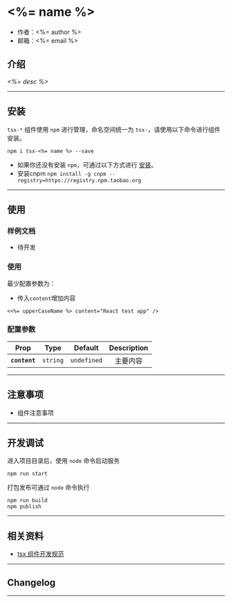 # <%= name %>

* 作者：<%= author %>
* 邮箱：<%= email %>

## 介绍

_<%= desc %>_

---

## 安装

`tsx-*` 组件使用 `npm` 进行管理，命名空间统一为 `tsx-`，请使用以下命令进行组件安装。

```
npm i tsx-<%= name %> --save
```

- 如果你还没有安装 `npm`，可通过以下方式进行 [安装](https://nodejs.org/en/download/)。
- 安装cnpm `npm install -g cnpm --registry=https://registry.npm.taobao.org`


---

## 使用

### 样例文档

- 待开发

### 使用
最少配置参数为：
- 传入`content`增加内容

```
<<%= upperCaseName %> content="React test app" />

```
### 配置参数

| Prop | Type | Default | Description |
| ---- |:----:|:-------:| :----------:|
| **`content`** | `string` | `undefined` | 主要内容 |

---

## 注意事项

- 组件注意事项

---

## 开发调试

进入项目目录后，使用 `node` 命令启动服务

```
npm run start
```

打包发布可通过 `node` 命令执行

```
npm run build
npm publish
```

---

## 相关资料

* [tsx 组件开发规范](http://)

---

## Changelog

---
